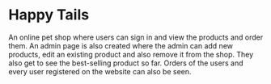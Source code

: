 # Happy Tails
An online pet shop where users can sign in and view the products and order them. An admin page is also created where the admin can add new products, edit an existing product and also remove it from the shop. They also get to see the best-selling product so far. Orders of the users and every user registered on the website can also be seen.
